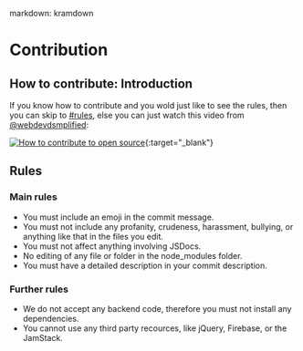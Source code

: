 markdown: kramdown

# Contribution 
 
## How to contribute: Introduction 
 
If you know how to contribute and you wold just like to see the rules, then you can skip to [#rules](#rules), else you can just watch this video from [@webdevdsmplified](https://github.com/WebDevSimplified/):

[![How to contribute to open source](http://i.ytimg.com/vi/GbqSvJs-6W4/0.jpg)](http://www.youtube.com/watch?v=GbqSvJs-6W4){:target="_blank"}
 
## Rules 
 
### Main rules 
 
 - You  must include an emoji in the commit message. 
 - You must not include any profanity, crudeness, harassment, bullying, or anything like that in the files you edit. 
 - You must not affect anything involving JSDocs. 
 - No editing of any file or folder in the node_modules folder. 
 - You must have a detailed description in your commit description. 
 
### Further rules 
 
 - We do not accept any backend code, therefore you must not install any dependencies. 
 - You cannot use any third party recources, like jQuery, Firebase, or the JamStack. 
 